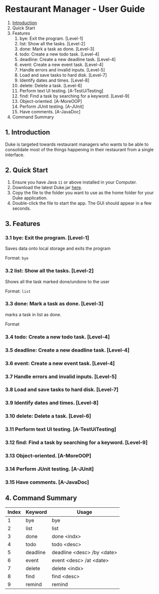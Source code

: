 # Restaurant Manager - User Guide

1.  [Introduction](https://github.com/9hafidz6/main/blob/master/docs/README.md#Introduction)
2. Quick Start 
3. Features
   1. bye: Exit the program. [Level-1]
   2. list: Show all the tasks. [Level-2]
   3. done: Mark a task as done. [Level-3]
   4. todo: Create a new todo task. [Level-4]
   5. deadline: Create a new deadline task. [Level-4]
   6. event: Create a new event task. [Level-4]
   7. Handle errors and invalid inputs. [Level-5]
   8. Load and save tasks to hard disk. [Level-7]
   9. Identify dates and times. [Level-8]
   10. delete: Delete a task. [Level-6]
   11. Perform text UI testing. [A-TestUiTesting]
   12. find: Find a task by searching for a keyword. [Level-9]
   13. Object-oriented. [A-MoreOOP]
   14. Perform JUnit testing. [A-JUnit]
   15. Have comments. [A-JavaDoc]
4. Command Summary

## 1. Introduction

Duke is targeted towards restaurant managers who wants to be able to consolidate most of the things happening in their restaurant from a single interface.  

## 2. Quick Start

1. Ensure you have Java `11` or above installed in your Computer.
2. Download the latest Duke.jar [here](https://github.com/AY1920S1-CS2113-T14-2/main/releases).
3. Copy the file to the folder you want to use as the home folder for your Duke application.
4. Double-click the file to start the app. The GUI should appear in a few seconds.

## 3. Features 

### 3.1 bye: Exit the program. [Level-1]

Saves data onto local storage and exits the program 

Format: `bye`

### 3.2 list: Show all the tasks. [Level-2]

Shows all the task marked done/undone to the user 

Format: `list`

### 3.3 done: Mark a task as done. [Level-3]

marks a task in list as done.

Format

### 3.4 todo: Create a new todo task. [Level-4]

### 3.5 deadline: Create a new deadline task. [Level-4]

### 3.6 event: Create a new event task. [Level-4]

### 3.7 Handle errors and invalid inputs. [Level-5]

### 3.8 Load and save tasks to hard disk. [Level-7]

### 3.9 Identify dates and times. [Level-8]

### 3.10 delete: Delete a task. [Level-6]

### 3.11 Perform text UI testing. [A-TestUiTesting]

### 3.12 find: Find a task by searching for a keyword. [Level-9]

### 3.13 Object-oriented. [A-MoreOOP]

### 3.14 Perform JUnit testing. [A-JUnit]

### 3.15 Have comments. [A-JavaDoc]

## 4. Command Summary

Index | Keyword  | Usage
----- | -------- | ----------
1     | bye      | bye
2     | list     | list
3     | done     | done \<indx\>
4     | todo     | todo \<desc\>
5     | deadline | deadline \<desc\> /by \<date\>
6     | event    | event \<desc\> /at \<date\>
7     | delete   | delete \<indx\>
8     | find     | find \<desc\>
9 | remind | remind 
